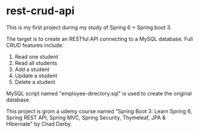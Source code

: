 # rest-crud-api
This is my first project during my study of Spring 6 + Spring boot 3.

The target is to create an RESTful API connecting to a MySQL database.
Full CRUD features include:
1. Read one student
2. Read all students
3. Add a student
4. Update a student
5. Delete a student

MySQL script named "employee-directory.sql" is used to create the original database.

This project is grom a udemy course named "Spring Boot 3: Learn Spring 6, Spring REST API, Spring MVC, Spring Security, Thymeleaf, JPA & Hibernate" by Chad Darby.
